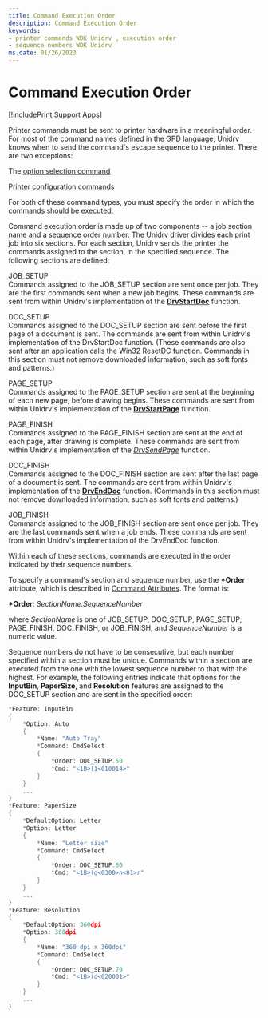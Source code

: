 ```yaml
---
title: Command Execution Order
description: Command Execution Order
keywords:
- printer commands WDK Unidrv , execution order
- sequence numbers WDK Unidrv
ms.date: 01/26/2023
---
```


# Command Execution Order

[!include[Print Support Apps](../includes/print-support-apps.md)]

Printer commands must be sent to printer hardware in a meaningful order. For most of the command names defined in the GPD language, Unidrv knows when to send the command's escape sequence to the printer. There are two exceptions:

The [option selection command](option-selection-command.md)

[Printer configuration commands](printer-configuration-commands.md)

For both of these command types, you must specify the order in which the commands should be executed.

Command execution order is made up of two components -- a job section name and a sequence order number. The Unidrv driver divides each print job into six sections. For each section, Unidrv sends the printer the commands assigned to the section, in the specified sequence. The following sections are defined:

JOB_SETUP  
Commands assigned to the JOB_SETUP section are sent once per job. They are the first commands sent when a new job begins. These commands are sent from within Unidrv's implementation of the [**DrvStartDoc**](/windows/win32/api/winddi/nf-winddi-drvstartdoc) function.

DOC_SETUP  
Commands assigned to the DOC_SETUP section are sent before the first page of a document is sent. The commands are sent from within Unidrv's implementation of the DrvStartDoc function. (These commands are also sent after an application calls the Win32 ResetDC function. Commands in this section must not remove downloaded information, such as soft fonts and patterns.)

PAGE_SETUP  
Commands assigned to the PAGE_SETUP section are sent at the beginning of each new page, before drawing begins. These commands are sent from within Unidrv's implementation of the [**DrvStartPage**](/windows/win32/api/winddi/nf-winddi-drvstartpage) function.

PAGE_FINISH  
Commands assigned to the PAGE_FINISH section are sent at the end of each page, after drawing is complete. These commands are sent from within Unidrv's implementation of the [*DrvSendPage*](/windows/win32/api/winddi/nf-winddi-drvsendpage) function.

DOC_FINISH  
Commands assigned to the DOC_FINISH section are sent after the last page of a document is sent. The commands are sent from within Unidrv's implementation of the [**DrvEndDoc**](/windows/win32/api/winddi/nf-winddi-drvenddoc) function. (Commands in this section must not remove downloaded information, such as soft fonts and patterns.)

JOB_FINISH  
Commands assigned to the JOB_FINISH section are sent once per job. They are the last commands sent when a job ends. These commands are sent from within Unidrv's implementation of the DrvEndDoc function.

Within each of these sections, commands are executed in the order indicated by their sequence numbers.

To specify a command's section and sequence number, use the **\*Order** attribute, which is described in [Command Attributes](command-attributes.md). The format is:

**\*Order**: *SectionName*.*SequenceNumber*

where *SectionName* is one of JOB_SETUP, DOC_SETUP, PAGE_SETUP, PAGE_FINISH, DOC_FINISH, or JOB_FINISH, and *SequenceNumber* is a numeric value.

Sequence numbers do not have to be consecutive, but each number specified within a section must be unique. Commands within a section are executed from the one with the lowest sequence number to that with the highest. For example, the following entries indicate that options for the **InputBin**, **PaperSize**, and **Resolution** features are assigned to the DOC_SETUP section and are sent in the specified order:

```cpp
*Feature: InputBin
{
    *Option: Auto
    {
        *Name: "Auto Tray"
        *Command: CmdSelect
        {
            *Order: DOC_SETUP.50
            *Cmd: "<1B>(1<010014>"
        }
    }
    ...
}
*Feature: PaperSize
{
    *DefaultOption: Letter
    *Option: Letter
    {
        *Name: "Letter size"
        *Command: CmdSelect
        {
            *Order: DOC_SETUP.60
            *Cmd: "<1B>(g<0300>n<01>r"
        }
    }
    ...
}
*Feature: Resolution
{
    *DefaultOption: 360dpi
    *Option: 360dpi
    {
        *Name: "360 dpi x 360dpi"
        *Command: CmdSelect
        {
            *Order: DOC_SETUP.70
            *Cmd: "<1B>(d<020001>"
        }
    }
    ...
}
```
